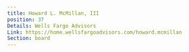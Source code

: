 ```yaml
---
title: Howard L. McMillan, III
position: 37
Details: Wells Fargo Advisors
Link: https://home.wellsfargoadvisors.com/howard.mcmillan
Section: board
---
```


